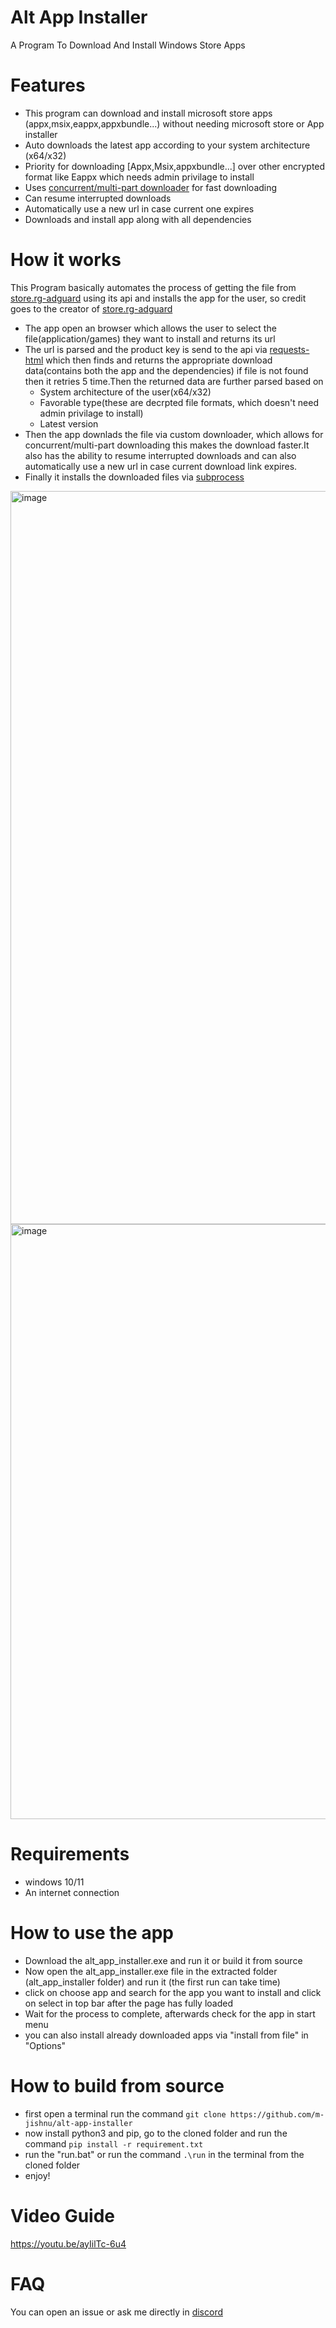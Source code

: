 # Alt App Installer

A Program To  Download And Install Windows Store Apps

# Features

- This program can download and install microsoft store apps (appx,msix,eappx,appxbundle...) without needing microsoft store or App installer
- Auto downloads the latest app according to your system architecture (x64/x32)
- Priority for downloading [Appx,Msix,appxbundle...] over other encrypted format like Eappx which needs admin privilage to install
- Uses [concurrent/multi-part downloader](https://stackoverflow.com/questions/93642/how-do-download-accelerators-work) for fast downloading
- Can resume interrupted downloads
- Automatically use a new url in case current one expires
- Downloads and install app along with all dependencies 

# How it works
This Program basically automates the process of getting the file from [store.rg-adguard](https://store.rg-adguard.net/) using its api and installs the app for the user, so credit goes to the creator of [store.rg-adguard](https://store.rg-adguard.net/)

- The app open an browser which allows the user to select the file(application/games) they want to install and returns its url
- The url is parsed and the product key is send to the api via [requests-html](https://pypi.org/project/requests-html/) which then finds and returns the appropriate download data(contains both the app and the dependencies) if file is not found then it retries 5 time.Then the returned data are further parsed based on 
    - System architecture of the user(x64/x32)
    - Favorable type(these are decrpted file formats, which doesn't need admin privilage to install)
    - Latest version
- Then the app downlads the file via custom downloader, which allows for concurrent/multi-part downloading this makes the download faster.It also has the ability to resume interrupted downloads and can also automatically use a new url in case current download link expires.
- Finally it installs the downloaded files via [subprocess](https://docs.python.org/3/library/subprocess.html)

<img width="1173" alt="image" src="https://user-images.githubusercontent.com/83004520/175317632-8199f281-948e-4558-9b4a-0c8bdd2c50ee.png">
<img width="952" alt="image" src="https://user-images.githubusercontent.com/83004520/176722809-dbafa2a0-56c6-4cbc-ba8b-fe964a73e029.png">


# Requirements
- windows 10/11
- An internet connection

# How to use the app
- Download the alt_app_installer.exe and run it or build it from source
- Now open the alt_app_installer.exe file in the extracted folder (alt_app_installer folder) and run it (the first run can take time)
- click on choose app and search for the app you want to install and click on select in top bar after the page has fully loaded 
- Wait for the process to complete, afterwards check for the app in start menu
- you can also install already downloaded apps via "install from file" in "Options" 

# How to build from source

- first open a terminal run the command `git clone https://github.com/m-jishnu/alt-app-installer`
- now install python3 and pip, go to the cloned folder and run the command `pip install -r requirement.txt`
- run the "run.bat" or run the command `.\run` in the terminal from the cloned folder
- enjoy!

# Video Guide

https://youtu.be/ayIilTc-6u4

# FAQ

You can open an issue or ask me directly in [discord](https://discord.com/invite/cbuEkpd)
